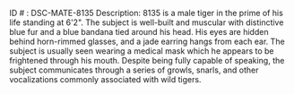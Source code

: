 ID # : DSC-MATE-8135
Description: 8135 is a male tiger in the prime of his life standing at 6'2". The subject is well-built and muscular with distinctive blue fur and a blue bandana tied around his head. His eyes are hidden behind horn-rimmed glasses, and a jade earring hangs from each ear. The subject is usually seen wearing a medical mask which he appears to be frightened through his mouth. Despite being fully capable of speaking, the subject communicates through a series of growls, snarls, and other vocalizations commonly associated with wild tigers.